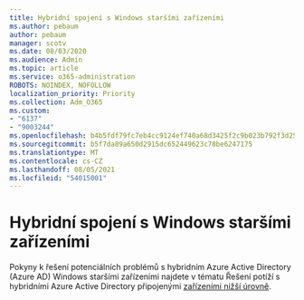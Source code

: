 ```yaml
---
title: Hybridní spojení s Windows staršími zařízeními
ms.author: pebaum
author: pebaum
manager: scotv
ms.date: 08/03/2020
ms.audience: Admin
ms.topic: article
ms.service: o365-administration
ROBOTS: NOINDEX, NOFOLLOW
localization_priority: Priority
ms.collection: Adm_O365
ms.custom:
- "6137"
- "9003244"
ms.openlocfilehash: b4b5fdf79fc7eb4cc9124ef740a68d3425f2c9b023b792f3d2538a29dd1ad7c2
ms.sourcegitcommit: b5f7da89a650d2915dc652449623c78be6247175
ms.translationtype: MT
ms.contentlocale: cs-CZ
ms.lasthandoff: 08/05/2021
ms.locfileid: "54015001"
---
```

# <a name="hybrid-join-with-windows-legacy-devices"></a>Hybridní spojení s Windows staršími zařízeními

Pokyny k řešení potenciálních problémů s hybridním Azure Active Directory (Azure AD) Windows staršími zařízeními najdete v tématu Řešení potíží s hybridními Azure Active Directory připojenými [zařízeními nižší úrovně](https://docs.microsoft.com/azure/active-directory/devices/troubleshoot-hybrid-join-windows-legacy). 